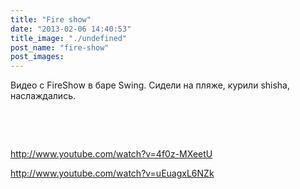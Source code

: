 ```yaml
---
title: "Fire show"
date: "2013-02-06 14:40:53"
title_image: "./undefined"
post_name: "fire-show"
post_images: 
---
```


Видео с FireShow в баре Swing. Сидели на пляже, курили shisha, наслаждались.

&nbsp;

&nbsp;

http://www.youtube.com/watch?v=4f0z-MXeetU

http://www.youtube.com/watch?v=uEuagxL6NZk
